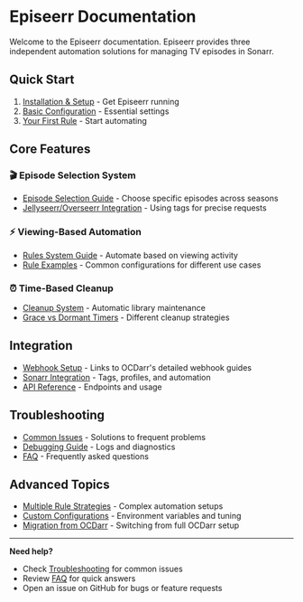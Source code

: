 # Episeerr Documentation

Welcome to the Episeerr documentation. Episeerr provides three independent automation solutions for managing TV episodes in Sonarr.

## Quick Start

1. [Installation & Setup](installation.md) - Get Episeerr running
2. [Basic Configuration](configuration.md) - Essential settings
3. [Your First Rule](rules-guide.md#creating-your-first-rule) - Start automating

## Core Features

### 🎬 Episode Selection System
- [Episode Selection Guide](episode-selection.md) - Choose specific episodes across seasons
- [Jellyseerr/Overseerr Integration](episode-selection.md#jellyseerr-integration) - Using tags for precise requests

### ⚡ Viewing-Based Automation  
- [Rules System Guide](rules-guide.md) - Automate based on viewing activity
- [Rule Examples](rule-examples.md) - Common configurations for different use cases

### ⏰ Time-Based Cleanup
- [Cleanup System](cleanup-guide.md) - Automatic library maintenance
- [Grace vs Dormant Timers](cleanup-guide.md#understanding-timers) - Different cleanup strategies

## Integration

- [Webhook Setup](webhooks.md) - Links to OCDarr's detailed webhook guides
- [Sonarr Integration](sonarr-integration.md) - Tags, profiles, and automation
- [API Reference](api-reference.md) - Endpoints and usage

## Troubleshooting

- [Common Issues](troubleshooting.md) - Solutions to frequent problems
- [Debugging Guide](debugging.md) - Logs and diagnostics
- [FAQ](faq.md) - Frequently asked questions

## Advanced Topics

- [Multiple Rule Strategies](advanced-rules.md) - Complex automation setups
- [Custom Configurations](advanced-config.md) - Environment variables and tuning
- [Migration from OCDarr](migration.md) - Switching from full OCDarr setup

---

**Need help?** 
- Check [Troubleshooting](troubleshooting.md) for common issues
- Review [FAQ](faq.md) for quick answers  
- Open an issue on GitHub for bugs or feature requests